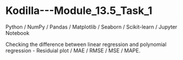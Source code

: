 # Kodilla---Module_13.5_Task_1

Python / NumPy / Pandas / Matplotlib / Seaborn / Scikit-learn / Jupyter Notebook

Checking the difference between linear regression and polynomial regression - Residuial plot / MAE / RMSE / MSE / MAPE.
